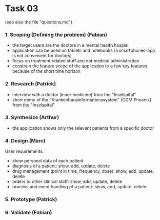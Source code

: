Task 03
=======
(see also the file "questions.md")

### 1. Scoping (Defining the problem) (Fabian)
- the target users are the doctors in a mental health hospial
- application can be used on tablets and notebooks (a smartphones-app is not convenient for doctors)
- focus on treatment related stuff and not medical administration
- constrain the feature scope of the application to a few key features because of the short time horizon

### 2. Research (Patrick)
- interview with a doctor (inner medicine) from the "Inselspital"
- short demo of the "Krankenhausinformationssystem" (CGM Phoenix) from the "Inselspital"

### 3. Synthesize (Arthur)
- the application shows only the relevant patients from a specific doctor

### 4. Design (Marc)
User requirements:
- show personal data of each patient
- diagnosis of a patient: show, add, update, delete
- drug management (point in time, frequency, dose): show, add, update, delete
- orders to other clinical staff: show, add, update, delete
- process and event handling of a patient: show, add, update, delete

### 5. Prototype (Patrick)


### 6. Validate (Fabian)
 